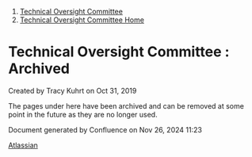 1. [Technical Oversight Committee](index.html)
2. [Technical Oversight Committee Home](Technical-Oversight-Committee-Home_21430274.html)

# Technical Oversight Committee : Archived

Created by Tracy Kuhrt on Oct 31, 2019

The pages under here have been archived and can be removed at some point in the future as they are no longer used.

Document generated by Confluence on Nov 26, 2024 11:23

[Atlassian](http://www.atlassian.com/)

